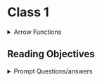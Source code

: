 <link rel="stylesheet" type="text/css" href="style.css">

# Class 1

<details markdown="block" default="open"><summary>Arrow Functions</summary>

* Arrow functions don't have their own bindings to `this` `arguments` or `super`, and should not be used as methods.

* Arrows cannnot be used as constructers, callling them with new throws a type error.

* Cannot use yield within their body.

#### Syntax

```javascript



() => expression

param => expression

(param) => expression

(param1, paramN) => expression

() => {
  statements
}

param => {
  statements
}

(param1, paramN) => {
  statements
}

```


<details markdown="block"><summary>Rest Parameters</summary>

The rest parameter syntax allows a function to accept an indefinite number of arguments as an array, providing a way to represent variadic functions in JavaScript.

* 1

* 2

```javascript



```


</details>


<details markdown="block"><summary>Default Parameters</summary>

### Headertext

* 1

* 2

```javascript



```


</details>



<details markdown="block"><summary>Destructuring</summary>

### Headertext

* 1

* 2

```javascript



```


</details>





</details>

## Reading Objectives

<details markdown="block"><summary>Prompt Questions/answers</summary>





</details>
